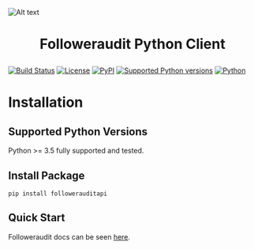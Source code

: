 ![Alt text](https://www.followeraudit.com/images/fa-logo-dark.png)

# <p align="center">Followeraudit Python Client

[![Build Status](https://img.shields.io/github/workflow/status/bytesview/followerauditapi-python/Upload%20Python%20Package)](https://github.com/bytesview/followerauditapi-python/actions?query=workflow%3A%22Upload+Python+Package%22)
[![License](https://img.shields.io/badge/license-GNUV3-blue)](https://github.com/bytesview/followerauditapi-python/blob/main/LICENSE)
[![PyPI](https://img.shields.io/pypi/v/followerauditapi?color=fd7e14)](https://pypi.org/project/followerauditapi)
[![Supported Python versions](https://img.shields.io/pypi/pyversions/pyTelegramBotAPI.svg)](https://pypi.org/project/followerauditapi)
[![Python](https://img.shields.io/badge/python-3.5%20%7C%203.6%20%7C%203.7%20%7C%203.8%20%7C%203.9%20%7C%203.10-blue)](https://pypi.org/project/followerauditapi)


# Installation

## Supported Python Versions
Python >= 3.5 fully supported and tested.

## Install Package
```
pip install followerauditapi
```

## Quick Start

Followeraudit docs can be seen [here](https://www.followeraudit.com/).